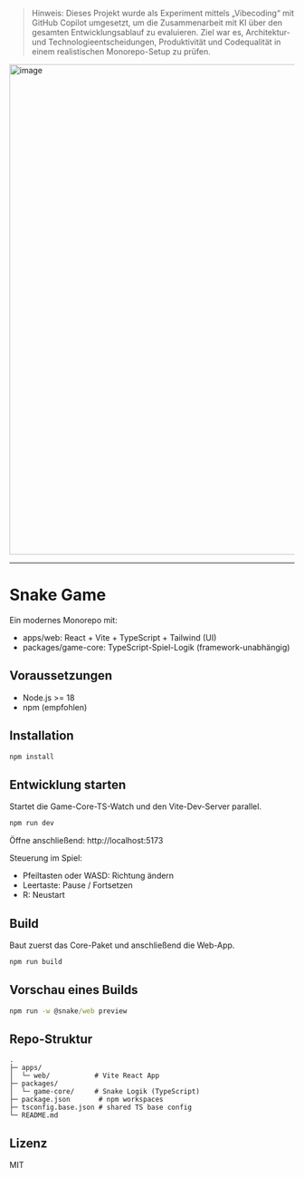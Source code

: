 > Hinweis:
> Dieses Projekt wurde als Experiment mittels „Vibecoding“ mit GitHub Copilot umgesetzt, um die Zusammenarbeit mit KI über den gesamten Entwicklungsablauf zu evaluieren. 
> Ziel war es, Architektur- und Technologieentscheidungen, Produktivität und Codequalität in einem realistischen Monorepo-Setup zu prüfen. 



<img width="1570" height="866" alt="image" src="https://github.com/user-attachments/assets/cfda3640-0e4a-452e-9833-fb4522caa20d" />

---

# Snake Game

Ein modernes Monorepo mit:
- apps/web: React + Vite + TypeScript + Tailwind (UI)
- packages/game-core: TypeScript-Spiel-Logik (framework-unabhängig)

## Voraussetzungen
- Node.js >= 18
- npm (empfohlen)

## Installation
```cmd
npm install
```

## Entwicklung starten
Startet die Game-Core-TS-Watch und den Vite-Dev-Server parallel.
```cmd
npm run dev
```
Öffne anschließend: http://localhost:5173

Steuerung im Spiel:
- Pfeiltasten oder WASD: Richtung ändern
- Leertaste: Pause / Fortsetzen
- R: Neustart

## Build
Baut zuerst das Core-Paket und anschließend die Web-App.
```cmd
npm run build
```

## Vorschau eines Builds
```cmd
npm run -w @snake/web preview
```

## Repo-Struktur
```
.
├─ apps/
│  └─ web/           # Vite React App
├─ packages/
│  └─ game-core/     # Snake Logik (TypeScript)
├─ package.json       # npm workspaces
├─ tsconfig.base.json # shared TS base config
└─ README.md
```

## Lizenz
MIT
